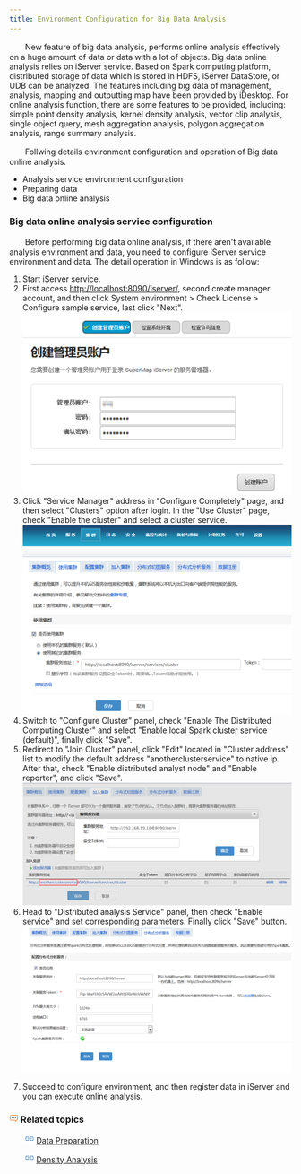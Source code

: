 ```yaml
---
title: Environment Configuration for Big Data Analysis
---
```


　　New feature of big data analysis, performs online analysis effectively on a huge amount of data or data with a lot of objects. Big data online analysis relies on iServer service. Based on Spark computing platform, distributed storage of data which is stored in HDFS, iServer DataStore, or UDB can be analyzed. The features including big data of management, analysis, mapping and outputting map have been provided by iDesktop. For online analysis function, there are some features to be provided, including: simple point density analysis, kernel density analysis, vector clip analysis, single object query, mesh aggregation analysis, polygon aggregation analysis, range summary analysis.
 
　　Follwing details environment configuration and operation of Big data online analysis.

- Analysis service environment configuration
- Preparing data
- Big data online analysis

### Big data online analysis service configuration

　　Before performing big data online analysis, if there aren't available analysis environment and data, you need to configure iServer service environment and data. The detail operation in Windows is as follow:

1. Start iServer service.
2. First access [http://localhost:8090/iserver/](http://localhost:8090/iserver/), second create manager account, and then click System environment > Check License > Configure sample service, last click "Next".
![](img/CreateAnAccount.png)
3. Click "Service Manager" address in "Configure Completely" page, and then select "Clusters" option after login. In the "Use Cluster" page, check "Enable the cluster" and select a cluster service.
![](img/Cluster.png)
4. Switch to "Configure Cluster" panel, check "Enable The Distributed Computing Cluster" and select "Enable local Spark cluster service (default)", finally click "Save".
5. Redirect to "Join Cluster" panel, click "Edit" located in "Cluster address" list to modify the default address "anotherclusterservice" to native ip. After that, check "Enable distributed analyst node" and "Enable reporter", and click "Save".
![](img/Cluster1.png)
6. Head to "Distributed analysis Service" panel, then check "Enable service" and set corresponding parameters. Finally click "Save" button.
![](img/ProcessingServer.png)
<!-- 7. After completing the configuration, you can check whether the distributor analysis service has been added successfully by accessing [http://localhost:8090/iserver/services](http://localhost:8090/iserver/services).
　　![](img/BDAnalysisiServer.png)-->
7. Succeed to configure environment, and then register data in iServer and you can execute online analysis.


### ![](img/seealso.png) Related topics

　　![](img/smalltitle.png) [Data Preparation](DataPreparation.html)

　　![](img/smalltitle.png) [Density Analysis](DensityAnalysis.html)




